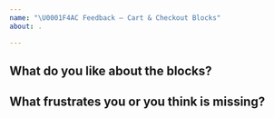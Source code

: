 ```yaml
---
name: "\U0001F4AC Feedback – Cart & Checkout Blocks"
about: .

---
```


<!-- 
Thank you for taking the time to leave your feedback on the Cart and Checkout blocks!
We read every single one of these reports and use them as we plan and consider where we focus
future efforts on improving the blocks.
-->

## What do you like about the blocks?

## What frustrates you or you think is missing?

